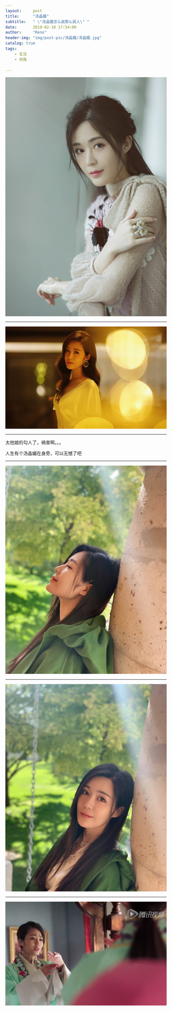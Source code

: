 ```yaml
---
layout:     post
title:      "汤晶媚"
subtitle:   " \"汤晶媚怎么就那么妩人\" "
date:       2019-02-10 17:54:00
author:     "Reno"
header-img: "img/post-pic/汤晶媚/汤晶媚.jpg"
catalog: true
tags:
    - 生活
    - 你我

---
```


![](https://raw.githubusercontent.com/LSKLee1/LSKLee1.github.io/master/img/post-pic/%E6%B1%A4%E6%99%B6%E5%AA%9A/%E6%B1%A4%E6%99%B6%E5%AA%9A_001.jpg)

---

![](https://raw.githubusercontent.com/LSKLee1/LSKLee1.github.io/master/img/post-pic/%E6%B1%A4%E6%99%B6%E5%AA%9A/%E6%B1%A4%E6%99%B6%E5%AA%9A_002.jpg)

---

太他娘的勾人了，祸害啊。。。

人生有个汤晶媚在身旁，可以无憾了吧

---

![](https://raw.githubusercontent.com/LSKLee1/LSKLee1.github.io/master/img/post-pic/%E6%B1%A4%E6%99%B6%E5%AA%9A/%E6%B1%A4%E6%99%B6%E5%AA%9A_003.jpg)

---

![](https://raw.githubusercontent.com/LSKLee1/LSKLee1.github.io/master/img/post-pic/%E6%B1%A4%E6%99%B6%E5%AA%9A/%E6%B1%A4%E6%99%B6%E5%AA%9A_005.jpg)

---

![](https://raw.githubusercontent.com/LSKLee1/LSKLee1.github.io/master/img/post-pic/%E6%B1%A4%E6%99%B6%E5%AA%9A/%E6%B1%A4%E6%99%B6%E5%AA%9A_004.jpg)